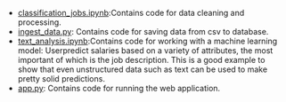 * [classification_jobs.ipynb](https://github.com/YuliiaAntonova/job_Crawler/blob/master/analysis/docker_sql/classification_jobs.ipynb "Сайт Google"):Contains code for data cleaning and processing.
* [ingest_data.py](https://github.com/YuliiaAntonova/job_Crawler/blob/master/analysis/docker_sql/ingest_data.py "Сайт Google"): Contains code for saving data from csv to database.
* [text_analysis.ipynb](https://github.com/YuliiaAntonova/job_Crawler/blob/master/analysis/text_analysis.ipynb "Сайт Google"):Contains code for working with a machine learning model: Userpredict salaries based on a variety of attributes, the most important of which is the job description. This is a good example to show that even unstructured data such as text can be used to make pretty solid predictions.
* [app.py](https://github.com/YuliiaAntonova/job_Crawler/blob/master/analysis/app.py "Сайт Google"): Contains code for running the web application.
